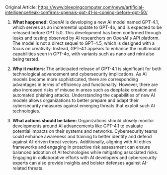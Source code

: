 Original Article: https://www.bleepingcomputer.com/news/artificial-intelligence/leak-confirms-openais-gpt-41-is-coming-before-gpt-50/

1) **What happened:** OpenAI is developing a new AI model named GPT-4.1, which serves as an incremental update to GPT-4o, and is expected to be released before GPT 5.0. This development has been confirmed through leaks and testing observed by AI researchers on OpenAI's API platform. The model is not a direct sequel to GPT-4.5, which is designed with a focus on creativity. Instead, GPT-4.1 appears to enhance the multimodal capabilities seen in GPT-4o, with variants such as nano and mini also being tested.

2) **Why it matters:** The anticipated release of GPT-4.1 is significant for both technological advancement and cybersecurity implications. As AI models become more sophisticated, there are corresponding advantages in terms of efficiency and functionality. However, there are also increased risks of misuse in areas such as deepfake creation and automated phishing attacks. Understanding the capabilities of new AI models allows organizations to better prepare and adapt their cybersecurity measures against emerging threats that exploit such AI technologies.

3) **What actions should be taken:** Organizations should closely monitor developments around AI advancements like GPT-4.1 to evaluate potential impacts on their systems and networks. Cybersecurity teams could enhance awareness and training to better identify and defend against AI-driven threat vectors. Additionally, aligning with AI ethics frameworks and engaging in proactive risk assessment can ensure balanced adoption of AI technologies while mitigating associated risks. Engaging in collaborative efforts with AI developers and cybersecurity experts can also provide insights and bolster defenses against AI-related threats.